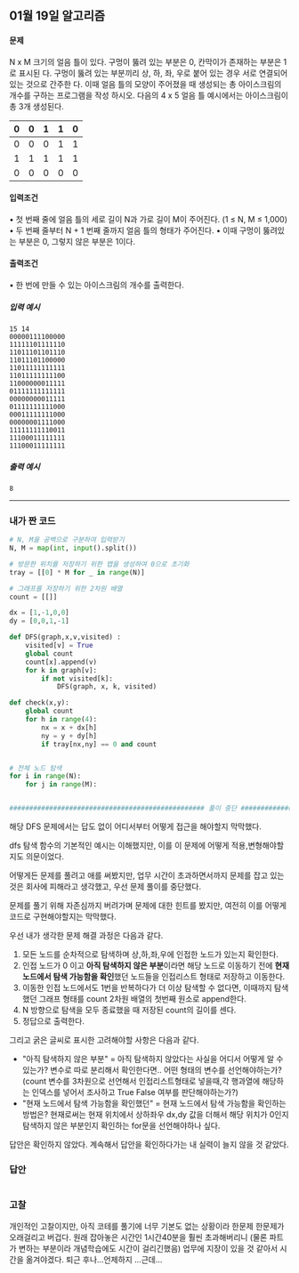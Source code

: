## 01월 19일 알고리즘



#### 문제

N x M 크기의 얼음 틀이 있다. 구멍이 뚫려 있는 부분은 0, 칸막이가 존재하는 부분은 1로 표시된 다. 구멍이 뚫려 있는 부분끼리 상, 하, 좌, 우로 붙어 있는 경우 서로 연결되어 있는 것으로 간주한 다. 이때 얼음 틀의 모양이 주어졌을 때 생성되는 총 아이스크림의 개수를 구하는 프로그램을 작성 하시오. 다음의 4 x 5 얼음 틀 예시에서는 아이스크림이 총 3개 생성된다.



|  0   |  0   |  1   |  1   |  0   |
| :--: | :--: | :--: | :--: | :--: |
|  0   |  0   |  0   |  1   |  1   |
|  1   |  1   |  1   |  1   |  1   |
|  0   |  0   |  0   |  0   |  0   |






#### 입력조건

• 첫 번째 줄에 얼음 틀의 세로 길이 N과 가로 길이 M이 주어진다. (1 ≤ N, M ≤ 1,000)
• 두 번째 줄부터 N + 1 번째 줄까지 얼음 틀의 형태가 주어진다.
• 이때 구멍이 뚫려있는 부분은 0, 그렇지 않은 부분은 1이다.

#### 출력조건

• 한 번에 만들 수 있는 아이스크림의 개수를 출력한다.

##### 입력 예시

```
15 14
00000111100000
11111101111110
11011101101110
11011101100000
11011111111111
11011111111100
11000000011111
01111111111111
00000000011111
01111111111000
00011111111000
00000001111000
11111111110011
11100011111111
11100011111111
```





##### 출력 예시

```
8
```





--------



### 내가 짠 코드

```python
# N, M을 공백으로 구분하여 입력받기
N, M = map(int, input().split())

# 방문한 위치를 저장하기 위한 맵을 생성하여 0으로 초기화
tray = [[0] * M for _ in range(N)]

# 그래프를 저장하기 위한 2차원 배열
count = [[]]

dx = [1,-1,0,0]
dy = [0,0,1,-1]

def DFS(graph,x,v,visited) :
    visited[v] = True
    global count
    count[x].append(v)
    for k in graph[v]:
        if not visited[k]:
            DFS(graph, x, k, visited)

def check(x,y):
    global count
    for h in range(4):
        nx = x + dx[h]
        ny = y + dy[h]
        if tray[nx,ny] == 0 and count


# 전체 노드 탐색
for i in range(N):
    for j in range(M):


################################################# 풀이 중단 #####################################################
```

해당 DFS 문제에서는 답도 없이 어디서부터 어떻게 접근을 해야할지 막막했다.

dfs 탐색 함수의 기본적인 예시는 이해했지만, 이를 이 문제에 어떻게 적용,변형해야할지도 의문이었다.

어떻게든 문제를 풀려고 애를 써봤지만, 업무 시간이 초과하면서까지 문제를 잡고 있는 것은 회사에 피해라고 생각했고, 우선 문제 풀이를 중단했다.

문제를 풀기 위해 자존심까지 버려가며 문제에 대한 힌트를 봤지만, 여전히 이를 어떻게 코드로 구현해야할지는 막막했다.

우선 내가 생각한 문제 해결 과정은 다음과 같다.

1. 모든 노드를 순차적으로 탐색하며 상,하,좌,우에 인접한 노드가 있는지 확인한다.
2. 인접 노드가 0 이고 **아직 탐색하지 않은 부분**이라면 해당 노드로 이동하기 전에 **현재 노드에서 탐색 가능함을 확인**했던 노드들을 인접리스트 형태로 저장하고 이동한다.
3. 이동한 인접 노드에서도 1번을 반복하다가 더 이상 탐색할 수 없다면, 이때까지 탐색했던 그래프 형태를 count 2차원 배열의 첫번째 원소로 append한다.
4.  N 방향으로 탐색을 모두 종료했을 때 저장된 count의 길이를 센다.
5. 정답으로 출력한다.



그리고 굵은 글씨로 표시한 고려해야할 사항은 다음과 같다.

- "아직 탐색하지 않은 부분" = 아직 탐색하지 않았다는 사실을 어디서 어떻게 알 수 있는가? 변수로 따로 분리해서 확인한다면.. 어떤 형태의 변수를 선언해야하는가? (count 변수를 3차원으로 선언해서 인접리스트형태로 넣을때,각 행과열에 해당하는 인덱스를 넣어서 조사하고 True False 여부를 판단해야하는가?)
- "현재 노드에서 탐색 가능함을 확인했던" = 현재 노드에서 탐색 가능함을 확인하는 방법은? 현재로써는 현재 위치에서 상하좌우 dx,dy 값을 더해서 해당 위치가 0인지 탐색하지 않은 부분인지 확인하는 for문을 선언해야하나 싶다.



답안은 확인하지 않았다. 계속해서 답안을 확인하다가는 내 실력이 늘지 않을 것 같았다.



### 답안



```python

```









### 고찰

개인적인 고찰이지만, 아직 코테를 풀기에 너무 기본도 없는 상황이라 한문제 한문제가 오래걸리고 버겁다. 원래 잡아놓은 시간인 1시간40분을 훨씬 초과해버리니 (물론 파트가 변하는 부분이라 개념학습에도 시간이 걸리긴했음) 업무에 지장이 있을 것 같아서 시간을 옮겨야겠다. 퇴근 후나...언제하지 ...근데...